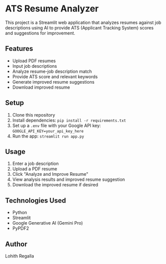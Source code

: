 # ATS Resume Analyzer

This project is a Streamlit web application that analyzes resumes against job descriptions using AI to provide ATS (Applicant Tracking System) scores and suggestions for improvement.

## Features

- Upload PDF resumes
- Input job descriptions
- Analyze resume-job description match
- Provide ATS score and relevant keywords
- Generate improved resume suggestions
- Download improved resume

## Setup

1. Clone this repository
2. Install dependencies: `pip install -r requirements.txt`
3. Set up a `.env` file with your Google API key: `GOOGLE_API_KEY=your_api_key_here`
4. Run the app: `streamlit run app.py`

## Usage

1. Enter a job description
2. Upload a PDF resume
3. Click "Analyze and Improve Resume"
4. View analysis results and improved resume suggestion
5. Download the improved resume if desired

## Technologies Used

- Python
- Streamlit
- Google Generative AI (Gemini Pro)
- PyPDF2

## Author

Lohith Regalla
